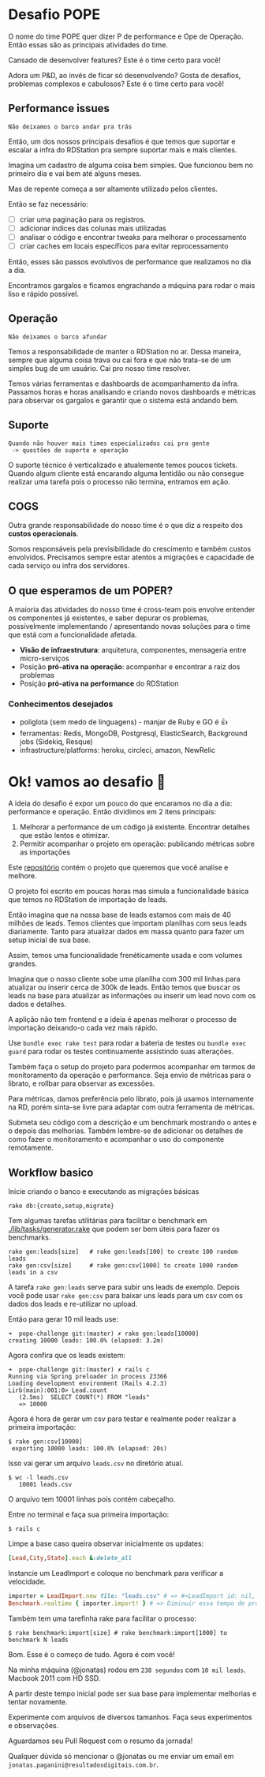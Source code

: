 # Desafio POPE

O nome do time POPE quer dizer P de performance e Ope de Operação. Então essas
são as principais atividades do time.

Cansado de desenvolver features? Este é o time certo para você!

Adora um P&D, ao invés de ficar só desenvolvendo?
Gosta de desafios, problemas complexos e cabulosos? Este é o time certo para você!

## Performance issues

    Não deixamos o barco andar pra trás

Então, um dos nossos principais desafios é que temos que suportar e escalar a infra do RDStation pra sempre suportar mais e mais clientes.

Imagina um cadastro de alguma coisa bem simples.  Que funcionou bem no primeiro dia e vai bem até alguns meses.

Mas de repente começa a ser altamente utilizado pelos clientes. 

Então se faz necessário:

- [ ] criar uma paginação para os registros.
- [ ] adicionar índices das colunas mais utilizadas
- [ ] analisar o código e encontrar tweaks para melhorar o processamento
- [ ] criar caches em locais específicos para evitar reprocessamento

Então, esses são passos evolutivos de performance que realizamos no dia a dia.

Encontramos gargalos e ficamos engrachando a máquina para rodar o mais liso e rápido possível.

## Operação

    Não deixamos o barco afundar

Temos a responsabilidade de manter o RDStation no ar. Dessa maneira, sempre que
alguma coisa trava ou cai fora e que não trata-se de um simples bug de um
usuário. Cai pro nosso time resolver.

Temos várias ferramentas e dashboards de acompanhamento da infra. Passamos
horas e horas analisando e criando novos dashboards e métricas para observar
os gargalos e garantir que o sistema está andando bem.


## Suporte

    Quando não houver mais times especializados cai pra gente
     -> questões de suporte e operação

O suporte técnico é verticalizado e atualemente temos poucos tickets. Quando
algum cliente está encarando alguma lentidão ou não consegue realizar uma
tarefa pois o processo não termina, entramos em ação.

## COGS

Outra grande responsabilidade do nosso time é o que diz a respeito dos **custos
operacionais**.

Somos responsáveis pela previsibilidade do crescimento e também custos
envolvidos. Precisamos sempre estar atentos a migrações e capacidade de cada
serviço ou infra dos servidores.

## O que esperamos de um POPER?

 A maioria das atividades do nosso time é cross-team pois envolve entender os componentes já existentes,
 e saber depurar os problemas, possívelmente implementando / apresentando novas soluções para o
 time que está com a funcionalidade afetada.

- **Visão de infraestrutura**: arquitetura, componentes, mensageria entre micro-serviços
- Posição **pró-ativa na operação**: acompanhar e encontrar a raíz dos problemas
- Posição **pró-ativa na performance** do RDStation

### Conhecimentos desejados

- poliglota (sem medo de linguagens) - manjar de Ruby e GO é :+1:
- ferramentas: Redis, MongoDB, Postgresql, ElasticSearch, Background jobs (Sidekiq, Resque)
- infrastructure/platforms: heroku, circleci, amazon, NewRelic


# Ok! vamos ao desafio :rocket:

A ideia do desafio é expor um pouco do que encaramos no dia a dia: performance
e operação. Então dividimos em 2 itens principais:

1. Melhorar a performance de um código já existente. Encontrar detalhes que estão lentos e otimizar.
2. Permitir acompanhar o projeto em operação: publicando métricas sobre as importações

Este [repositório](https://github.com/ResultadosDigitais/pope-challenge) contém o projeto que queremos que você analise e melhore.

O projeto foi escrito em poucas horas mas simula a funcionalidade básica que
temos no RDStation de importação de leads.

Então imagina que na nossa base de leads estamos com mais de 40 milhões de leads.
Temos clientes que importam planilhas com seus leads diariamente. Tanto para
atualizar dados em massa quanto para fazer um setup inicial de sua base.

Assim, temos uma funcionalidade frenéticamente usada e com volumes grandes.

Imagina que o nosso cliente sobe uma planilha com 300 mil linhas para atualizar
ou inserir cerca de 300k de leads. Então temos que buscar os leads na base para
atualizar as informações ou inserir um lead novo com os dados e detalhes.

A aplição não tem frontend e a ideia é apenas melhorar o processo de importação
deixando-o cada vez mais rápido.

Use `bundle exec rake test` para rodar a bateria de testes ou `bundle exec guard` para
rodar os testes continuamente assistindo suas alterações.


Também faça o setup do projeto para podermos acompanhar em termos de monitoramento da operação e performance.
Seja envio de métricas para o librato, e rollbar para observar as excessões.

Para métricas, damos preferência pelo librato, pois já usamos internamente na RD, porém sinta-se livre para adaptar com outra ferramenta de métricas.

Submeta seu código com a descrição e um benchmark mostrando o antes e o depois das melhorias. Também lembre-se de adicionar os detalhes de como fazer o monitoramento e acompanhar o uso do componente remotamente.

## Workflow basico

Inicie criando o banco e executando as migrações básicas

    rake db:{create,setup,migrate}


Tem algumas tarefas utilitárias para facilitar o benchmark em [./lib/tasks/generator.rake](./lib/tasks/generator.rake) que podem ser bem úteis para fazer os benchmarks.

```
rake gen:leads[size]   # rake gen:leads[100] to create 100 random leads
rake gen:csv[size]     # rake gen:csv[1000] to create 1000 random leads in a csv
```

A tarefa `rake gen:leads` serve para subir uns leads de exemplo. Depois você
pode usar `rake gen:csv` para baixar uns leads para um csv com os dados dos leads
e re-utilizar no upload.

Então para gerar 10 mil leads use:

```
➜  pope-challenge git:(master) ✗ rake gen:leads[10000]
creating 10000 leads: 100.0% (elapsed: 3.2m)
```


Agora confira que os leads existem:

```
➜  pope-challenge git:(master) ✗ rails c
Running via Spring preloader in process 23366
Loading development environment (Rails 4.2.3)
Lirb(main):001:0> Lead.count
   (2.5ms)  SELECT COUNT(*) FROM "leads"
   => 10000
```


Agora é hora de gerar um csv para testar e realmente poder realizar a primeira
importação:

```
$ rake gen:csv[10000]
 exporting 10000 leads: 100.0% (elapsed: 20s)
```

Isso vai gerar um arquivo `leads.csv` no diretório atual.


```
$ wc -l leads.csv
   10001 leads.csv
```

O arquivo tem 10001 linhas pois contém cabeçalho.

Entre no terminal e faça sua primeira importação:

```
$ rails c
```

Limpe a base caso queira observar inicialmente os updates:

```ruby
[Lead,City,State].each &:delete_all
```

Instancie um LeadImport e coloque no benchmark para verificar a velocidade.

```ruby
importer = LeadImport.new file: "leads.csv" # => #<LeadImport id: nil, file: "leads.csv", leads_imported: nil, leads_updated: nil, process_status: nil, created_at: nil, updated_at: nil>
Benchmark.realtime { importer.import! } # => Diminuir essa tempo de processamento é o seu objetivo!
```


Também tem uma tarefinha rake para facilitar o processo:

```
$ rake benchmark:import[size] # rake benchmark:import[1000] to benchmark N leads
```

Bom. Esse é o começo de tudo. Agora é com você!

Na minha máquina (@jonatas) rodou em `238 segundos` com `10 mil leads`. Macbook 2011 com HD SSD.

A partir deste tempo inicial pode ser sua base para implementar melhorias e tentar novamente.

Experimente com arquivos de diversos tamanhos. Faça seus experimentos e observações.

Aguardamos seu Pull Request com o resumo da jornada!

Qualquer dúvida só mencionar o @jonatas ou me enviar um email em `jonatas.paganini@resultadosdigitais.com.br`.

